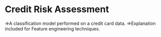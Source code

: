 # Credit Risk Assessment

=>A classification model performed on a credit card data.
=>Explanation included for Feature engineering techniques.
